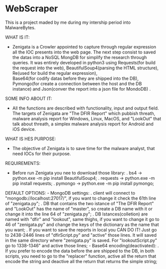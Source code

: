 # WebScraper
This is a project maded by me during my intership period into MalwareBytes.

WHAT IS IT:
  - Zenigata is a Crowler appointed to capture through regular expression all the IOC presents into the web page. 
  The next step consist to saved the datas into a NoSQL MongDB for simplify the research through queries. 
  It was entirely developed in python3 using Requests(for build the request into the web),
  BeautifulSoup4(parsing the HTML structure), Re(used for build the regular expression),  
  Base64(for codify datas before they are shipped into the DB), Pymongo(for create a connection 
  between the host and the DB instance) and Json(conver the report into a json file for MondoDB) .

SOME INFO ABOUT IT:
  - All the functions are described with functionality, input and output field. The targets of Zenigata are "The DFIR Report" which pubbish threath, malware analysis report for Windows, Linux, MacOS, and "LookOut" that talk about threath, a simplex malware analysis report for Android and iOS device.

WHAT IS HES PURPOSE:
  - The objective of Zenigata is to save time for the malware analyst, that need IOCs for their purpose.

REQUIREMENTS:
  - Before run Zenigata you nee to download those library:
    . bs4 -> python.exe -m pip install BeautifulSoup4;
    . requests -> python.exe -m pip install requests;
    . pymongo -> python.exe -m pip install pymongo;

  DEFAULT OPTIONS:
    - MongoDB settings:
      . client will connect to "mongodb://localhost:27017/", if you want to change it check the 61th line of "zenigata.py";
      . DB that contains the two istance of "The DFIR Report" and "LookOut" has the name of "master", so create a DB name with it 
        or change it into the line 64 of "zenigata.py";
      . DB Istances(colletion) are named with "dfir" and "lookout", same thighs, if you want to change it go to 46 of "zenigata.py" and change the keys of the dictionary as the name that you want;
      . If you want to save the reports in local you CAN DO IT!
        Just go to 2438-2446 lines of "dfirScript.py" and "active" those lines. It will saved in the same directory where "zenigata.py" is saved.
        For "lookoutScript.py" go to 1338-1346" and active those lines;
    - Base64 encoding(deactivated):
      . If you prefer to encode the data before the are shipped to the DB, in both scripts, you need to go to the "replacer" function, active all the return that 
        encode the string and deactive all the return that returns the simple string;
        
